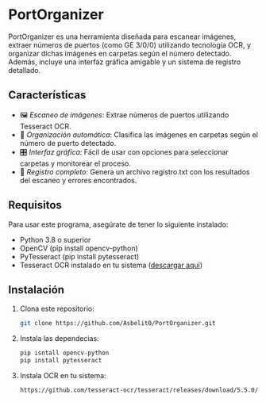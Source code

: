 # PortOrganizer

PortOrganizer es una herramienta diseñada para escanear imágenes, extraer números de puertos (como GE 3/0/0) utilizando tecnología OCR, y organizar dichas imágenes en carpetas según el número detectado. Además, incluye una interfaz gráfica amigable y un sistema de registro detallado.

## Características

- 🖼️ *Escaneo de imágenes*: Extrae números de puertos utilizando Tesseract OCR.
- 📂 *Organización automática*: Clasifica las imágenes en carpetas según el número de puerto detectado.
- 🎛️ *Interfaz gráfica*: Fácil de usar con opciones para seleccionar carpetas y monitorear el proceso.
- 📝 *Registro completo*: Genera un archivo registro.txt con los resultados del escaneo y errores encontrados.

## Requisitos

Para usar este programa, asegúrate de tener lo siguiente instalado:

- Python 3.8 o superior
- OpenCV (pip install opencv-python)
- PyTesseract (pip install pytesseract)
- Tesseract OCR instalado en tu sistema ([descargar aquí](https://github.com/tesseract-ocr/tesseract))

## Instalación

1. Clona este repositorio:
   ```bash
   git clone https://github.com/Asbelit0/PortOrganizer.git

2. Instala las dependecias:
    ```bash
   pip isntall opencv-python
   pip install pytesseract

3. Instala OCR en tu sistema:
    ```bash
    https://github.com/tesseract-ocr/tesseract/releases/download/5.5.0/tesseract-ocr-w64-setup-5.5.0.20241111.exe